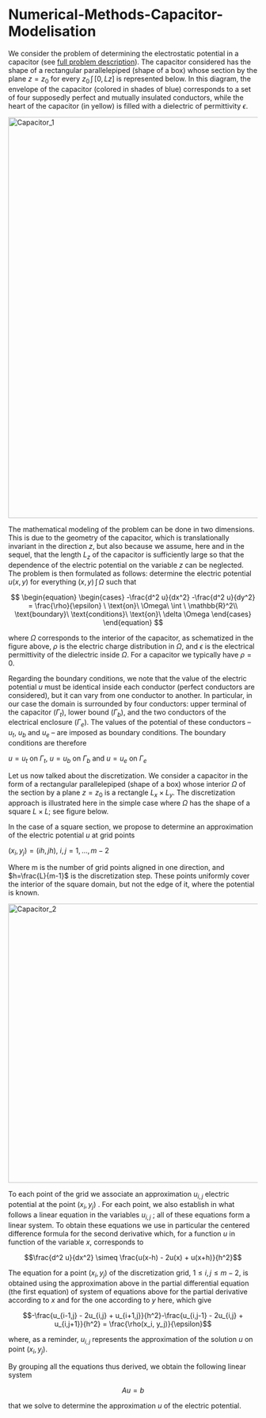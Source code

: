 # Numerical-Methods-Capacitor-Modelisation

We consider the problem of determining the electrostatic potential in a capacitor (see [full problem description](https://drive.google.com/file/d/18JmfOlAcNcHh2eUGnd9uDdwVZUDL5qJp/view?usp=drive_link)). The capacitor considered has the shape of a rectangular parallelepiped (shape of a box) whose section by the plane $z=z_0$ for every $z_0\, \int\, [0,Lz]$ is represented below. In this diagram, the envelope of the capacitor (colored in shades of blue) corresponds to a set of four supposedly perfect and mutually insulated conductors, while the heart of the capacitor (in yellow) is filled with a dielectric of permittivity $\epsilon$.

<img width="809" alt="Capacitor_1" src="https://github.com/Alban999/Numerical-Methods-Capacitor-Modelisation/assets/74149424/b89083fa-788a-475b-9606-3fff6f5d4024">

The mathematical modeling of the problem can be done in two dimensions. This is due to the geometry of the capacitor, which is translationally invariant in the direction $z$, but also because we assume, here and in the sequel, that the length $L_z$ of the capacitor is sufficiently large so that the dependence of the electric potential on the variable $z$ can be neglected. The problem is then formulated as follows: determine the electric potential $u(x, y)$ for everything $(x, y)\, \int\, \Omega$ such that

$$
\begin{equation}
    \begin{cases}
      -\frac{d^2 u}{dx^2} -\frac{d^2 u}{dy^2} = \frac{\rho}{\epsilon} \ \text{on}\ \Omega\ \int \ 	\mathbb{R}^2\\
      \text{boundary}\ \text{conditions}\ \text{on}\ \delta \Omega
    \end{cases}
\end{equation}
$$

where $\Omega$ corresponds to the interior of the capacitor, as schematized in the figure above, $\rho$ is the electric charge distribution in $\Omega$, and $\epsilon$ is the electrical permittivity of the dielectric inside $\Omega$. For a capacitor we typically have $\rho = 0$.

Regarding the boundary conditions, we note that the value of the electric potential $u$ must be identical inside each conductor (perfect conductors are considered), but it can vary from one conductor to another. In particular, in our case the domain is surrounded by four conductors: upper terminal of the capacitor ($\Gamma_t$), lower bound ($\Gamma_b$), and the two conductors of the electrical enclosure ($\Gamma_e$). The values of the potential of these conductors – $u_t$, $u_b$ and $u_e$ – are imposed as boundary conditions. The boundary conditions are therefore

$u = u_t$ on $\Gamma_t$, $u = u_b$ on $\Gamma_b$ and $u = u_e$ on $\Gamma_e$

Let us now talked about the discretization. We consider a capacitor in the form of a rectangular parallelepiped (shape of a box) whose interior $\Omega$ of the section by a plane $z=z_0$ is a rectangle $L_x \times L_y$. The discretization approach is illustrated here in the simple case where $\Omega$ has the shape of a square $L\times L$; see figure below.

In the case of a square section, we propose to determine an approximation of the electric potential $u$ at grid points

$(x_i, y_j) = (ih, jh)$, $i,j=1,...,m-2$

Where m is the number of grid points aligned in one direction, and $h=\frac{L}{m-1}$ is the discretization step. These points uniformly cover the interior of the square domain, but not the edge of it, where the potential is known.

<img width="563" alt="Capacitor_2" src="https://github.com/Alban999/Numerical-Methods-Capacitor-Modelisation/assets/74149424/689fbb14-33ab-4502-a658-fe58d3bf5c7f">

To each point of the grid we associate an approximation $u_{i,j}$ electric potential at the point $(x_i, y_j)$ . For each point, we also establish in what follows a linear equation in the variables $u_{i,j}$ ; all of these equations form a linear system. To obtain these equations we use in particular the centered difference formula for the second derivative which, for a function $u$ in function of the variable $x$, corresponds to

$$\frac{d^2 u}{dx^2} \simeq \frac{u(x-h) - 2u(x) + u(x+h)}{h^2}$$

The equation for a point $(x_i, y_j)$ of the discretization grid, $1\le i, j\le m−2$, is obtained using the approximation above in the partial differential equation (the first equation) of system of equations above for the partial derivative according to $x$ and for the one according to $y$ here, which give

$$-\frac{u_{i-1,j} - 2u_{i,j} + u_{i+1,j}}{h^2}-\frac{u_{i,j-1} - 2u_{i,j} + u_{i,j+1}}{h^2} = \frac{\rho(x_i, y_j)}{\epsilon}$$

where, as a reminder, $u_{i,j}$ represents the approximation of the solution $u$ on point $(x_i, y_j)$.

By grouping all the equations thus derived, we obtain the following linear system

$$Au = b$$

that we solve to determine the approximation $u$ of the electric potential.

